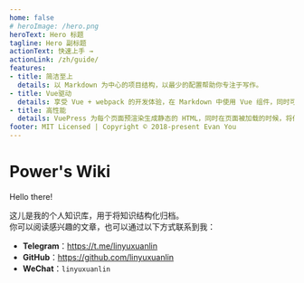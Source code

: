 ```yaml
---
home: false
# heroImage: /hero.png
heroText: Hero 标题
tagline: Hero 副标题
actionText: 快速上手 →
actionLink: /zh/guide/
features:
- title: 简洁至上
  details: 以 Markdown 为中心的项目结构，以最少的配置帮助你专注于写作。
- title: Vue驱动
  details: 享受 Vue + webpack 的开发体验，在 Markdown 中使用 Vue 组件，同时可以使用 Vue 来开发自定义主题。
- title: 高性能
  details: VuePress 为每个页面预渲染生成静态的 HTML，同时在页面被加载的时候，将作为 SPA 运行。
footer: MIT Licensed | Copyright © 2018-present Evan You
---
```


# Power's Wiki

Hello there!

这儿是我的个人知识库，用于将知识结构化归档。  
你可以阅读感兴趣的文章，也可以通过以下方式联系到我：


* **Telegram**：https://t.me/linyuxuanlin  
* **GitHub**：https://github.com/linyuxuanlin  
* **WeChat**：`linyuxuanlin`
